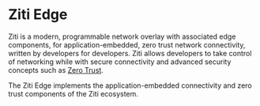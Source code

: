 # Ziti Edge

Ziti is a modern, programmable network overlay with associated edge components, for application-embedded, zero trust network connectivity, written by developers for developers. Ziti allows developers to take control of networking while with secure connectivity and advanced security concepts such as [Zero Trust](https://techster.wiki/zero-trust-security-model).

The Ziti Edge implements the application-embedded connectivity and zero trust components of the Ziti ecosystem.
